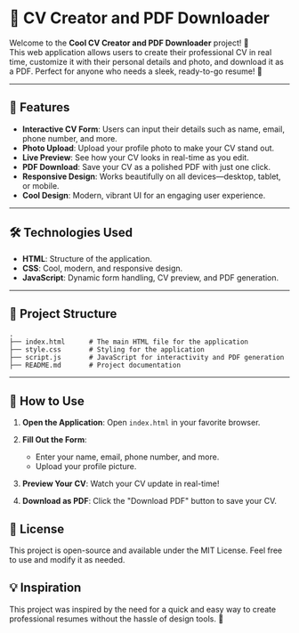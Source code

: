 
# 📄 CV Creator and PDF Downloader

Welcome to the **Cool CV Creator and PDF Downloader** project! 🎉  
This web application allows users to create their professional CV in real time, customize it with their personal details and photo, and download it as a PDF. Perfect for anyone who needs a sleek, ready-to-go resume! 💼

---

## 🚀 Features

- **Interactive CV Form**: Users can input their details such as name, email, phone number, and more.
- **Photo Upload**: Upload your profile photo to make your CV stand out.
- **Live Preview**: See how your CV looks in real-time as you edit.
- **PDF Download**: Save your CV as a polished PDF with just one click.
- **Responsive Design**: Works beautifully on all devices—desktop, tablet, or mobile.
- **Cool Design**: Modern, vibrant UI for an engaging user experience.

---

## 🛠️ Technologies Used

- **HTML**: Structure of the application.
- **CSS**: Cool, modern, and responsive design.
- **JavaScript**: Dynamic form handling, CV preview, and PDF generation.

---

## 📂 Project Structure

```
.
├── index.html      # The main HTML file for the application
├── style.css       # Styling for the application
├── script.js       # JavaScript for interactivity and PDF generation
├── README.md       # Project documentation
```

---

## 🎯 How to Use

1. **Open the Application**:
   Open `index.html` in your favorite browser.

2. **Fill Out the Form**:
   - Enter your name, email, phone number, and more.
   - Upload your profile picture.

3. **Preview Your CV**:
   Watch your CV update in real-time!

5. **Download as PDF**:
   Click the "Download PDF" button to save your CV.


## 📝 License

This project is open-source and available under the MIT License. Feel free to use and modify it as needed.

## 💡 Inspiration

This project was inspired by the need for a quick and easy way to create professional resumes without the hassle of design tools. 🚀
